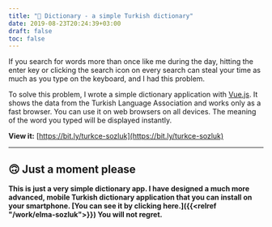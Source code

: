 ```yaml
---
title: "📖 Dictionary - a simple Turkish dictionary"
date: 2019-08-23T20:24:39+03:00
draft: false
toc: false
---
```


If you search for words more than once like me during the day, hitting the enter key or clicking the search icon on every search can steal your time as much as you type on the keyboard, and I had this problem.

To solve this problem, I wrote a simple dictionary application with [Vue.js](https://vuejs.org/). It shows the data from the Turkish Language Association and works only as a fast browser. You can use it on web browsers on all devices. The meaning of the word you typed will be displayed instantly.

__View it:__ [https://bit.ly/turkce-sozluk](https://bit.ly/turkce-sozluk)

***

## 🙃 Just a moment please
__This is just a very simple dictionary app. I have designed a much more advanced, mobile Turkish dictionary application that you can install on your smartphone. [You can see it by clicking here.]({{<relref "/work/elma-sozluk">}}) You will not regret.__
